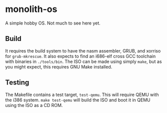 # monolith-os

A simple hobby OS. Not much to see here yet.

## Build

It requires the build system to have the nasm assembler, GRUB, and xorriso for `grub-mkrescue`.
It also expects to find an i686-elf cross GCC toolchain with binaries in `./tools/bin`. The ISO
can be made using simply `make`, but as you might expect, this requires GNU Make installed.

## Testing

The Makefile contains a test target, `test-qemu`. This will require QEMU with the i386 system.
`make test-qemu` will build the ISO and boot it in QEMU using the ISO as a CD ROM.
